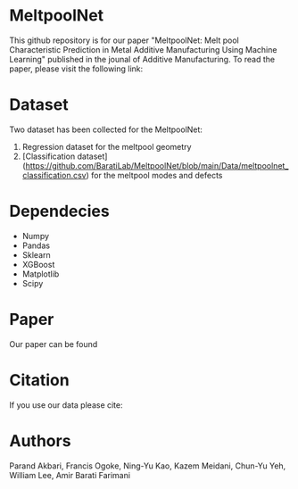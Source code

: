 # MeltpoolNet

This github repository is for our paper "MeltpoolNet: Melt pool Characteristic Prediction in Metal Additive Manufacturing Using Machine Learning" published in the jounal of Additive Manufacturing. To read the paper, please visit the following link: 
# Dataset
Two dataset has been collected for the MeltpoolNet:
1. Regression dataset for the meltpool geometry
2. [Classification dataset] (https://github.com/BaratiLab/MeltpoolNet/blob/main/Data/meltpoolnet_classification.csv) for the meltpool modes and defects 
# Dependecies
* Numpy
* Pandas
* Sklearn
* XGBoost
* Matplotlib
* Scipy

# Paper
Our paper can be found 

# Citation
If you use our data please cite: 

# Authors
Parand Akbari, Francis Ogoke, Ning-Yu Kao, Kazem Meidani, Chun-Yu Yeh, William Lee, Amir Barati Farimani
